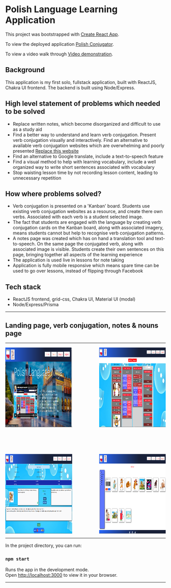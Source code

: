 # Polish Language Learning Application

This project was bootstrapped with [Create React App](https://github.com/facebook/create-react-app).

To view the deployed application [Polish Conjugator](https://polish-conjugator.herokuapp.com/).

To view a video walk through [Video demonstration](https://vimeo.com/786325458).

## Background

This application is my first solo, fullstack application, built with ReactJS, Chakra UI frontend. The backend is built using Node/Express.

## High level statement of problems which needed to be solved

- Replace written notes, which become disorganized and difficult to use as a study aid
- Find a better way to understand and learn verb conjugation. Present verb conjugation visually and interactively. Find an alternative to available verb conjugation websites which are overwhelming and poorly presented [Replace this website](https://cooljugator.com/pl)
- Find an alternative to Google translate, include a text-to-speech feature
- Find a visual method to help with learning vocabulary, include a well organized way to write short sentences associated with vocabulary
- Stop waisting lesson time by not recording lesson content, leading to unnecessary repetition

## How where problems solved?

- Verb conjugation is presented on a 'Kanban' board. Students use existing verb conjugation websites as a resource, and create there own verbs. Associated with each verb is a student selected image.
- The fact that students are engaged with the language by creating verb conjugation cards on the Kanban board, along with associated imagery, means students cannot but help to recognise verb conjugation patterns.
- A notes page was created which has on hand a translation tool and text-to-speech. On the same page the conjugated verb, along with associated image is visible. Students create their own sentences on this page, bringing together all aspects of the learning experience
- The application is used live in lessons for note taking
- Application is fully mobile responsive which means spare time can be used to go over lessons, instead of flipping through Facebook

## Tech stack

- ReactJS frontend, grid-css, Chakra UI, Material UI (modal)
- Node/Express/Prisma

---

## Landing page, verb conjugation, notes & nouns page

---

<div align="center" style="display: grid; grid-template-columns: repeat(2, 1fr); grid-gap: 85px; justify-content: center;">
 <img loading="lazy" src="public\images\polish-conjugator.png" style="width: 450px; height: 250px;">
 <img loading="lazy" src="public\images\polish-conjugator-verbs.png" style="width: 450px; height: 250px;">
 <img loading="lazy" src="public\images\polish-conjugator-notes.png" style="width: 450px; height: 250px;">
 <img loading="lazy" src="public\images\polish-conjugator-nouns.png" style="width: 450px; height: 250px;">
</div>

---

In the project directory, you can run:

### `npm start`

Runs the app in the development mode.\
Open [http://localhost:3000](http://localhost:3000) to view it in your browser.

---
